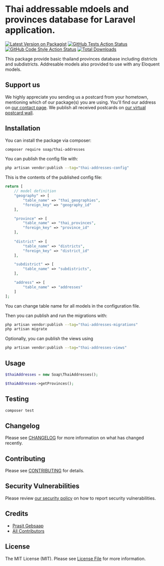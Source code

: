 
# Thai addressable mdoels and provinces database for Laravel application.

[![Latest Version on Packagist](https://img.shields.io/packagist/v/soap/thai-provinces.svg?style=flat-square)](https://packagist.org/packages/soap/thai-provinces)
[![GitHub Tests Action Status](https://img.shields.io/github/workflow/status/soap/thai-provinces/run-tests?label=tests)](https://github.com/soap/thai-provinces/actions?query=workflow%3Arun-tests+branch%3Amain)
[![GitHub Code Style Action Status](https://img.shields.io/github/workflow/status/soap/thai-provinces/Check%20&%20fix%20styling?label=code%20style)](https://github.com/soap/thai-provinces/actions?query=workflow%3A"Check+%26+fix+styling"+branch%3Amain)
[![Total Downloads](https://img.shields.io/packagist/dt/soap/thai-provinces.svg?style=flat-square)](https://packagist.org/packages/soap/thai-provinces)

This package provide basic thailand provinces database including districts and subdistricts. Addresable models also provided to use with any Eloquent models.

## Support us

We highly appreciate you sending us a postcard from your hometown, mentioning which of our package(s) you are using. You'll find our address on [our contact page](https://mycoding.academy/about-us). We publish all received postcards on [our virtual postcard wall](https://mycoding.academy/open-source/postcards).

## Installation

You can install the package via composer:

```bash
composer require soap/thai-addresses
```

You can publish the config file with:

```bash
php artisan vendor:publish --tag="thai-addresses-config"
```

This is the contents of the published config file:

```php
return [
    // model definition
    "geography" => [
        "table_name" => "thai_geographies",
        "foreign_key" => "geography_id"
    ],

    "province" => [
        "table_name" => "thai_provinces",
        "foreign_key" => "province_id"
    ],
    
    "district" => [
        "table_name" => "districts",
        "foreign_key" => "district_id"
    ],

    "subdistrict" => [
        "table_name" => "subdistricts",
    ],

    "address" => [
        "table_name" => "addresses"
    ]
];
```
You can change table name for all models in the configuration file.

Then you can publish and run the migrations with:

```bash
php artisan vendor:publish --tag="thai-addresses-migrations"
php artisan migrate
```

Optionally, you can publish the views using

```bash
php artisan vendor:publish --tag="thai-addresses-views"
```

## Usage

```php
$thaiAddresses = new Soap\ThaiAddresses();

$thaiAddresses->getProvinces();

```

## Testing

```bash
composer test
```

## Changelog

Please see [CHANGELOG](CHANGELOG.md) for more information on what has changed recently.

## Contributing

Please see [CONTRIBUTING](https://github.com/spatie/.github/blob/main/CONTRIBUTING.md) for details.

## Security Vulnerabilities

Please review [our security policy](../../security/policy) on how to report security vulnerabilities.

## Credits

- [Prasit Gebsaap](https://github.com/soap)
- [All Contributors](../../contributors)

## License

The MIT License (MIT). Please see [License File](LICENSE.md) for more information.
